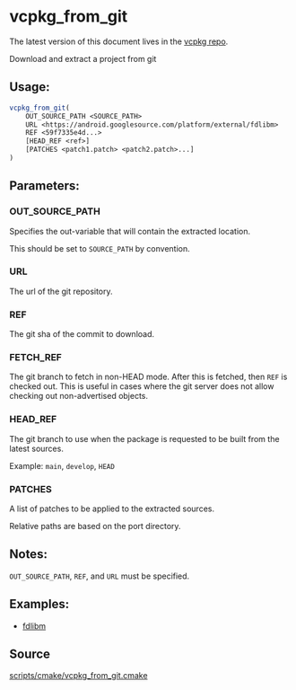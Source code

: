 # vcpkg_from_git

The latest version of this document lives in the [vcpkg repo](https://github.com/Microsoft/vcpkg/blob/master/docs/maintainers/vcpkg_from_git.md).

Download and extract a project from git

## Usage:
```cmake
vcpkg_from_git(
    OUT_SOURCE_PATH <SOURCE_PATH>
    URL <https://android.googlesource.com/platform/external/fdlibm>
    REF <59f7335e4d...>
    [HEAD_REF <ref>]
    [PATCHES <patch1.patch> <patch2.patch>...]
)
```

## Parameters:
### OUT_SOURCE_PATH
Specifies the out-variable that will contain the extracted location.

This should be set to `SOURCE_PATH` by convention.

### URL
The url of the git repository.

### REF
The git sha of the commit to download.

### FETCH_REF
The git branch to fetch in non-HEAD mode. After this is fetched,
then `REF` is checked out. This is useful in cases where the git server
does not allow checking out non-advertised objects.

### HEAD_REF
The git branch to use when the package is requested to be built from the latest sources.

Example: `main`, `develop`, `HEAD`

### PATCHES
A list of patches to be applied to the extracted sources.

Relative paths are based on the port directory.

## Notes:
`OUT_SOURCE_PATH`, `REF`, and `URL` must be specified.

## Examples:

* [fdlibm](https://github.com/Microsoft/vcpkg/blob/master/ports/fdlibm/portfile.cmake)

## Source
[scripts/cmake/vcpkg\_from\_git.cmake](https://github.com/Microsoft/vcpkg/blob/master/scripts/cmake/vcpkg_from_git.cmake)
